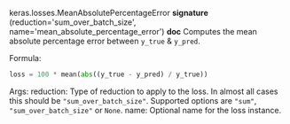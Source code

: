 keras.losses.MeanAbsolutePercentageError
__signature__
(reduction='sum_over_batch_size', name='mean_absolute_percentage_error')
__doc__
Computes the mean absolute percentage error between `y_true` & `y_pred`.

Formula:

```python
loss = 100 * mean(abs((y_true - y_pred) / y_true))
```

Args:
    reduction: Type of reduction to apply to the loss. In almost all cases
        this should be `"sum_over_batch_size"`.
        Supported options are `"sum"`, `"sum_over_batch_size"` or `None`.
    name: Optional name for the loss instance.
